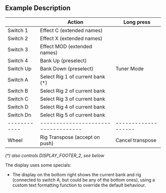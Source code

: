 ## Example Description

|            | Action                            | Long press        |
|------------|-----------------------------------|-------------------|
| Switch 1   | Effect C (extended names)         |                   |
| Switch 2   | Effect X (extended names)         |                   |
| Switch 3   | Effect MOD (extended names)       |                   |
| Switch 4   | Bank Up (preselect)               |                   |
| Switch Up  | Bank Down (preselect)             | Tuner Mode        |
| Switch A   | Select Rig 1 of current bank (\*) |                   |
| Switch B   | Select Rig 2 of current bank      |                   |
| Switch C   | Select Rig 3 of current bank      |                   |
| Switch D   | Select Rig 4 of current bank      |                   |
| Switch Dn  | Select Rig 5 of current bank      |                   |
|------------|-----------------------------------|-------------------|
| Wheel      | Rig Transpose (accept on push)    | Cancel transpose  |

*(\*) also controls DISPLAY_FOOTER_2, see below*

The display uses some specials:
- The display on the bottom right shows the current bank and rig (connected to switch A, but could be any of the bottom ones), using a custom text formatting function to override the default behaviour.



